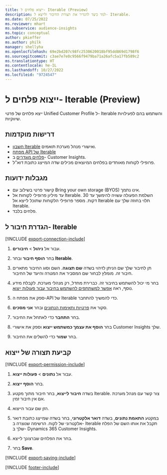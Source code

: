 ```yaml
---
title: ייצוא פלחים ל- Iterable ‏(Preview)
description: למד כיצד להגדיר את תצורת החיבור ולייצא ל- Iterable.
ms.date: 07/25/2022
ms.reviewer: mhart
ms.subservice: audience-insights
ms.topic: conceptual
author: pkieffer
ms.author: philk
manager: shellyha
ms.openlocfilehash: 69e2bd207c98fc2530620018bf95dd869d1798f6
ms.sourcegitcommit: c3ae7e7e0c9566f9479ba71a26afc5a17fb589c2
ms.translationtype: HT
ms.contentlocale: he-IL
ms.lasthandoff: 10/27/2022
ms.locfileid: "9724547"
---
```

# <a name="export-segments-to-iterable-preview"></a>ייצוא פלחים ל- Iterable ‏(Preview)

ייצא פלחים של פרטי Unified Customer Profile ל- Iterable והשתמש בהם לפעילויות שיווקיות.

## <a name="prerequisites"></a>‏‫דרישות מוקדמות‬

- [חשבון Iterable](https://iterable.com/) ואישורי מנהל מערכת תואמים.
- [מפתח API של Iterable](https://support.iterable.com/hc/en-us/articles/360043464871)
- [פלחים מוגדרים](segments.md) ב- Customer Insights.
- פרופילי לקוחות מאוחדים בפלחים המיוצאים מכילים שדה המייצג כתובת דוא"ל.

## <a name="known-limitations"></a>‏‫מגבלות ידועות‬

- קישור פרטי בשילוב עם Bring your own storage ‏(BYOS) אינו נתמך.
- עד מיליון פרופילי לקוחות אל Iterable. השלמת הפעולה עשויה להימשך עד 30 דקות. מספר פרופילי הלקוחות שתוכל לייצא אל Iterable תלוי בחוזה שלך עם Iterable.
- פלחים בלבד.

## <a name="set-up-connection-to-iterable"></a>הגדרת חיבור ל- Iterable

[!INCLUDE [export-connection-include](includes/export-connection-admn.md)]

1. עבור אל **ניהול** > **חיבורים**.

1. בחר **הוסף חיבור** ובחר **Iterable‎**.

1. תן לחיבור שלך שם הניתן לזיהוי בשדה **שם תצוגה**. השם וסוג החיבור מתארים חיבור זה. מומלץ לבחור שם המסביר את המטרה והיעד של החיבור.

1. בחר מי יכול להשתמש בחיבור זה. כברירת מחדל, רק מנהלי מערכת. לקבלת מידע נוסף, ראה [אפשר למשתתפים להשתמש בחיבור עבור פעולות ייצוא](connections.md#allow-contributors-to-use-a-connection-for-exports).

1. ספק את מפתח ה-API של Iterable כדי להמשיך להתחבר.

1. סקור את [פרטיות ותאימות הנתונים](connections.md#data-privacy-and-compliance) ובחר **אני מסכים**.

1. בחר **התחבר** כדי לאתחל את החיבור.

1. בחר **הוסף את עצמך כמשתמש ייצוא** וספק את אישורי Customer Insights שלך.

1. בחר **שמור** כדי להשלים את החיבור.

## <a name="configure-an-export"></a>קביעת תצורה של ייצוא

[!INCLUDE [export-permission-include](includes/export-permission.md)]

1. עבור אל **נתונים** > **פעולות ייצוא**.

1. בחר **הוסף ייצוא**.

1. בשדה **חיבור לייצוא**, בחר חיבור מתוך מקטע Iterable. צור קשר עם מנהל מערכת אם אין חיבור זמין.

1. הזן שם עבור הייצוא.

1. במקטע **התאמת נתונים**, בשדה **דואר אלקטרוני**, בחר בשדה שמייצג כתובת דואר אלקטרוני של לקוח. הרשימה שנוצרה ב- Iterable תקבל את אותו השם של הפלח שלך ב- Dynamics 365 Customer Insights.

1. בחר את הפלחים שברצונך לייצא.

1. בחר **Save**.

[!INCLUDE [export-saving-include](includes/export-saving.md)]

[!INCLUDE [footer-include](includes/footer-banner.md)]
